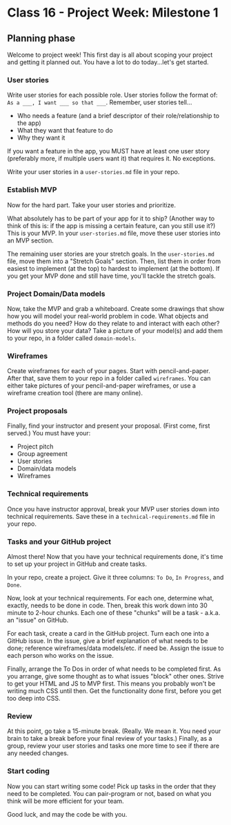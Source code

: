 # Class 16 - Project Week: Milestone 1

## Planning phase
Welcome to project week! This first day is all about scoping your project and getting it planned out. You have a lot to do today...let's get started.

### User stories
Write user stories for each possible role. User stories follow the format of: `As a ___, I want ___ so that ___`. Remember, user stories tell...
- Who needs a feature (and a brief descriptor of their role/relationship to the app)
- What they want that feature to do
- Why they want it

If you want a feature in the app, you MUST have at least one user story (preferably more, if multiple users want it) that requires it. No exceptions.

Write your user stories in a `user-stories.md` file in your repo.

### Establish MVP
Now for the hard part. Take your user stories and prioritize.

What absolutely has to be part of your app for it to ship? (Another way to think of this is: if the app is missing a certain feature, can you still use it?) This is your MVP. In your `user-stories.md` file, move these user stories into an MVP section.

The remaining user stories are your stretch goals. In the `user-stories.md` file, move them into a "Stretch Goals" section. Then, list them in order from easiest to implement (at the top) to hardest to implement (at the bottom). If you get your MVP done and still have time, you'll tackle the stretch goals.

### Project Domain/Data models
Now, take the MVP and grab a whiteboard. Create some drawings that show how you will model your real-world problem in code. What objects and methods do you need? How do they relate to and interact with each other? How will you store your data? Take a picture of your model(s) and add them to your repo, in a folder called `domain-models`.

### Wireframes
Create wireframes for each of your pages. Start with pencil-and-paper. After that, save them to your repo in a folder called `wireframes`. You can either take pictures of your pencil-and-paper wireframes, or use a wireframe creation tool (there are many online).

### Project proposals
Finally, find your instructor and present your proposal. (First come, first served.) You must have your:
- Project pitch
- Group agreement
- User stories
- Domain/data models
- Wireframes

### Technical requirements
Once you have instructor approval, break your MVP user stories down into technical requirements. Save these in a `technical-requirements.md` file in your repo.

### Tasks and your GitHub project
Almost there! Now that you have your technical requirements done, it's time to set up your project in GitHub and create tasks.

In your repo, create a project. Give it three columns: `To Do`, `In Progress`, and `Done`.

Now, look at your technical requirements. For each one, determine what, exactly, needs to be done in code. Then, break this work down into 30 minute to 2-hour chunks. Each one of these "chunks" will be a task - a.k.a. an "issue" on GitHub.

For each task, create a card in the GitHub project. Turn each one into a GitHub issue. In the issue, give a brief explanation of what needs to be done; reference wireframes/data models/etc. if need be. Assign the issue to each person who works on the issue.

Finally, arrange the To Dos in order of what needs to be completed first. As you arrange, give some thought as to what issues "block" other ones. Strive to get your HTML and JS to MVP first. This means you probably won't be writing much CSS until then. Get the functionality done first, before you get too deep into CSS.

### Review
At this point, go take a 15-minute break. (Really. We mean it. You need your brain to take a break before your final review of your tasks.) Finally, as a group, review your user stories and tasks one more time to see if there are any needed changes.

### Start coding
Now you can start writing some code! Pick up tasks in the order that they need to be completed. You can pair-program or not, based on what you think will be more efficient for your team.

Good luck, and may the code be with you.
